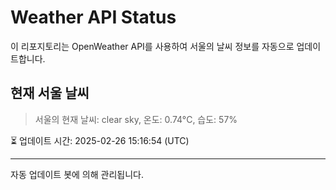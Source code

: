 
# Weather API Status

이 리포지토리는 OpenWeather API를 사용하여 서울의 날씨 정보를 자동으로 업데이트합니다.

## 현재 서울 날씨
> 서울의 현재 날씨: clear sky, 온도: 0.74°C, 습도: 57%

⏳ 업데이트 시간: 2025-02-26 15:16:54 (UTC)

---
자동 업데이트 봇에 의해 관리됩니다.
